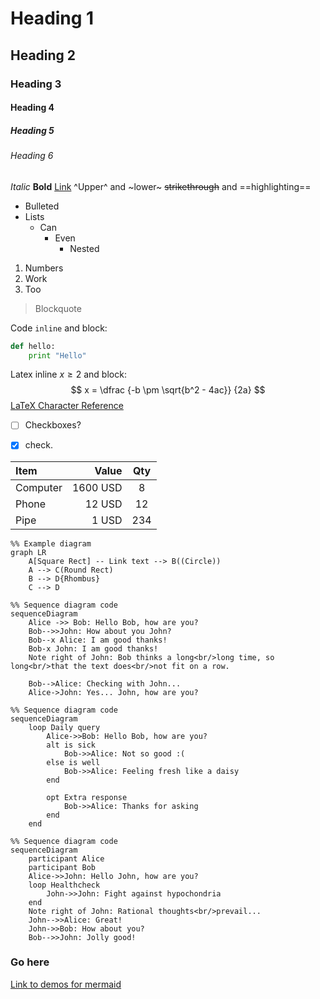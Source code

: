 # Heading 1
## Heading 2
### Heading 3
#### Heading 4
##### Heading 5
###### Heading 6


*Italic*
**Bold**
[Link](http://www.google.com)
^Upper^ and ~lower~
~~strikethrough~~ and ==highlighting==

* Bulleted
* Lists
    * Can
        * Even
            * Nested
1. Numbers
8. Work
73. Too
>Blockquote

Code `inline` and block:
``` python
def hello:
    print "Hello"
```
Latex inline $x \geq 2$ and block:
$$
x =
\dfrac
    {-b \pm \sqrt{b^2 - 4ac}}
    {2a}
$$
[LaTeX Character Reference](http://www.combinatorics.net/weblib/)

- [ ] Checkboxes?
- [x] check.


| Item      |    Value | Qty  |
| :-------- | --------:| :--: |
| Computer  | 1600 USD |  8   |
| Phone     |   12 USD |  12  |
| Pipe      |    1 USD | 234  |



```{mermaid}
%% Example diagram
graph LR
    A[Square Rect] -- Link text --> B((Circle))
    A --> C(Round Rect)
    B --> D{Rhombus}
    C --> D
```
```{mermaid}
%% Sequence diagram code
sequenceDiagram
    Alice ->> Bob: Hello Bob, how are you?
    Bob-->>John: How about you John?
    Bob--x Alice: I am good thanks!
    Bob-x John: I am good thanks!
    Note right of John: Bob thinks a long<br/>long time, so long<br/>that the text does<br/>not fit on a row.

    Bob-->Alice: Checking with John...
    Alice->John: Yes... John, how are you?
```
```{mermaid}
%% Sequence diagram code
sequenceDiagram
    loop Daily query
        Alice->>Bob: Hello Bob, how are you?
        alt is sick
            Bob->>Alice: Not so good :(
        else is well
            Bob->>Alice: Feeling fresh like a daisy
        end

        opt Extra response
            Bob->>Alice: Thanks for asking
        end
    end
```
```{mermaid}
%% Sequence diagram code
sequenceDiagram
    participant Alice
    participant Bob
    Alice->>John: Hello John, how are you?
    loop Healthcheck
        John->>John: Fight against hypochondria
    end
    Note right of John: Rational thoughts<br/>prevail...
    John-->>Alice: Great!
    John->>Bob: How about you?
    Bob-->>John: Jolly good!
```

### Go here

[Link to demos for mermaid](https://knsv.github.io/mermaid/#working-with-the-documentation)
